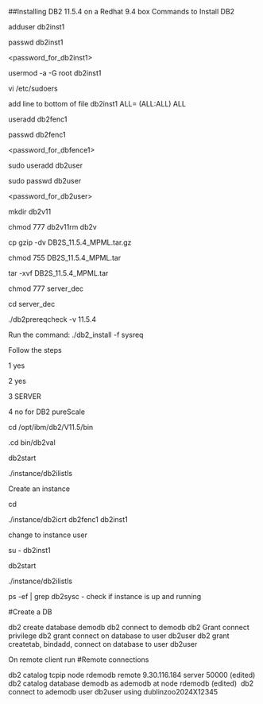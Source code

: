 ##Installing DB2 11.5.4 on a Redhat 9.4 box
Commands to Install DB2

adduser db2inst1

passwd db2inst1

<password_for_db2inst1>

usermod -a -G root db2inst1

vi /etc/sudoers

add line to bottom of file db2inst1 ALL= (ALL:ALL) ALL

useradd db2fenc1

passwd db2fenc1

<password_for_dbfence1>

sudo useradd db2user 

sudo passwd db2user

<password_for_db2user>

mkdir db2v11

chmod 777 db2v11rm db2v

<copy file to folder>

cp gzip -dv DB2S_11.5.4_MPML.tar.gz

chmod 755 DB2S_11.5.4_MPML.tar

tar -xvf DB2S_11.5.4_MPML.tar

chmod 777 server_dec

cd server_dec

./db2prereqcheck -v 11.5.4

Run the command: ./db2_install -f sysreq

Follow the steps

1 yes

2 yes

3 SERVER

4 no for DB2 pureScale

cd /opt/ibm/db2/V11.5/bin

.cd bin/db2val

db2start

./instance/db2ilistls

Create an instance

cd 

./instance/db2icrt db2fenc1 db2inst1

change to instance user

su - db2inst1

db2start

./instance/db2ilistls

 ps -ef | grep db2sysc - check if instance is up and running

#Create a DB

db2 create database demodb
db2 connect to demodb
db2 Grant connect privilege db2 grant connect on database to user db2user 
db2 grant createtab, bindadd, connect on database to user db2user


On remote client run
#Remote connections

db2 catalog tcpip node rdemodb remote 9.30.116.184 server 50000 (edited) 
db2 catalog database demodb as ademodb at node rdemodb (edited) 
db2 connect to ademodb user db2user using dublinzoo2024X12345